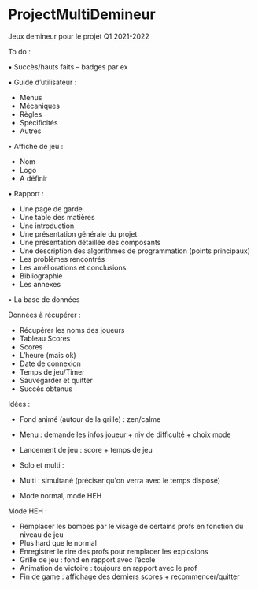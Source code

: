 # ProjectMultiDemineur
Jeux demineur pour le projet Q1 2021-2022

To do :

•	Succès/hauts faits – badges par ex

• Guide d’utilisateur : 
-	Menus
-	Mécaniques
-	Règles
-	Spécificités
-	Autres


•	Affiche de jeu :
-	Nom
-	Logo
-	A définir


•	Rapport : 
-	Une page de garde 
-	Une table des matières 
-	Une introduction 
-	Une présentation générale du projet 
-	Une présentation détaillée des composants 
-	Une description des algorithmes de programmation (points principaux) 
-	Les problèmes rencontrés 
-	Les améliorations et conclusions 
-	Bibliographie 
-	Les annexes 


•	La base de données 

Données à récupérer :

-	Récupérer les noms des joueurs
-	Tableau Scores
-	Scores
-	L’heure (mais ok)
-	Date de connexion
-	Temps de jeu/Timer
-	Sauvegarder et quitter
-	Succès obtenus 

Idées : 

-	Fond animé (autour de la grille) : zen/calme
-	Menu : demande les infos joueur + niv de difficulté + choix mode 
-	Lancement de jeu : score + temps de jeu
-	Solo et multi :
- Multi : simultané (préciser qu'on verra avec le temps disposé)

-	Mode normal, mode HEH


Mode HEH : 

- Remplacer les bombes par le visage de certains profs en fonction du niveau de jeu
-	Plus hard que le normal
-	Enregistrer le rire des profs pour remplacer les explosions
-	Grille de jeu : fond en rapport avec l’école 
-	Animation de victoire : toujours en rapport avec le prof 
-	Fin de game : affichage des derniers scores + recommencer/quitter
